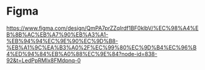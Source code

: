 # Figma
https://www.figma.com/design/QmPA7prZZqIrdf1BF0klbV/%EC%98%A4%EB%8B%AC%EB%A7%90%EB%A3%A1-%EB%94%94%EC%9E%90%EC%9D%B8-%EB%A1%9C%EA%B3%A0%2F%EC%99%80%EC%9D%B4%EC%96%B4%ED%94%84%EB%A0%88%EC%9E%84?node-id=838-92&t=LedPpRMIx8FMdpnq-0
